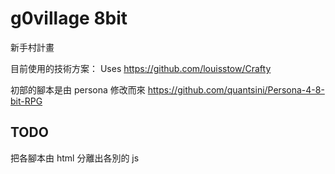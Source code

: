 g0village 8bit
=========

新手村計畫

目前使用的技術方案：
Uses https://github.com/louisstow/Crafty

初部的腳本是由 persona 修改而來
https://github.com/quantsini/Persona-4-8-bit-RPG


TODO
----------
把各腳本由 html 分離出各別的 js
